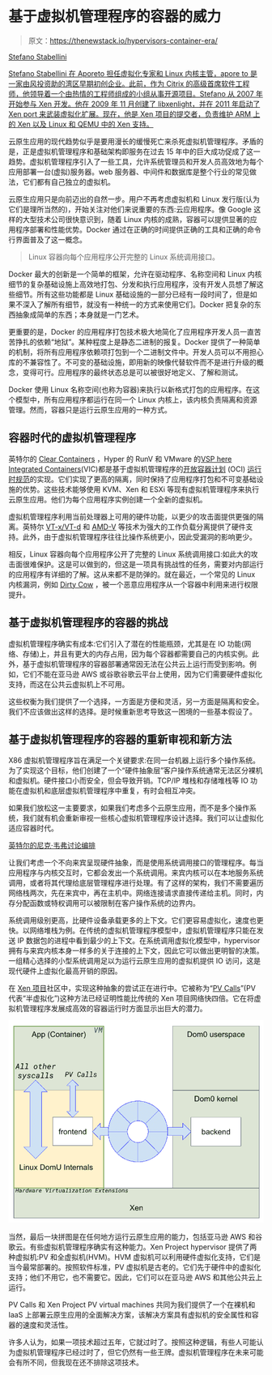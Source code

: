 # 基于虚拟机管理程序的容器的威力

> 原文：<https://thenewstack.io/hypervisors-container-era/>

[](https://www.aporeto.com)

[Stefano Stabellini](https://www.aporeto.com)

[Stefano Stabellini 在 Aporeto 担任虚拟化专家和 Linux 内核主管，apore to 是一家由风投资助的湾区早期初创企业。此前，作为 Citrix 的高级首席软件工程师，他领导着一个由热情的工程师组成的小组从事开源项目。Stefano 从 2007 年开始参与 Xen 开发。他在 2009 年 11 月创建了 libxenlight，并在 2011 年启动了 Xen port 来武装虚拟化扩展。现在，他是 Xen 项目的提交者，负责维护 ARM 上的 Xen 以及 Linux 和 QEMU 中的 Xen 支持。](https://www.aporeto.com)

[](https://www.aporeto.com)[](https://www.aporeto.com)

云原生应用的现代趋势似乎是要用漫长的缓慢死亡来杀死虚拟机管理程序。矛盾的是，正是虚拟机管理程序和基础架构即服务在过去 15 年中的巨大成功促成了这一趋势。虚拟机管理程序引入了一些工具，允许系统管理员和开发人员高效地为每个应用部署一台(虚拟)服务器。web 服务器、中间件和数据库是整个行业的常见做法，它们都有自己独立的虚拟机。

云原生应用只是向前迈出的自然一步。用户不再考虑虚拟机和 Linux 发行版(认为它们是理所当然的)，开始关注对他们来说重要的东西:云应用程序。像 Google 这样的大型技术公司很快意识到，随着 Linux 内核的成熟，容器可以提供显著的应用程序部署和性能优势。Docker 通过在正确的时间提供正确的工具和正确的命令行界面普及了这一概念。

> Linux 容器向每个应用程序公开完整的 Linux 系统调用接口。

Docker 最大的创新是一个简单的框架，允许在驱动程序、名称空间和 Linux 内核细节的复杂基础设施上高效地打包、分发和执行应用程序，没有开发人员想了解这些细节。所有这些功能都是 Linux 基础设施的一部分已经有一段时间了，但是如果不深入了解所有细节，就没有一种统一的方式来使用它们。Docker 把复杂的东西抽象成简单的东西；本身就是一门艺术。

更重要的是，Docker 的应用程序打包技术极大地简化了应用程序开发人员一直苦苦挣扎的依赖“地狱”。某种程度上是静态二进制的报复。Docker 提供了一种简单的机制，将所有应用程序依赖项打包到一个二进制文件中。开发人员可以不用担心库的不兼容性了。不可变的基础设施，即用新的映像代替软件而不是进行升级的概念，变得可行。应用程序的最终状态总是可以被很好地定义、了解和测试。

Docker 使用 Linux 名称空间(也称为容器)来执行以新格式打包的应用程序。在这个模型中，所有应用程序都运行在同一个 Linux 内核上，该内核负责隔离和资源管理。然而，容器只是运行云原生应用的一种方式。

## 容器时代的虚拟机管理程序

英特尔的 [Clear Containers](https://thenewstack.io/securing-containers-intels-clear-containers/) ，Hyper 的 RunV 和 VMware 的[VSP here Integrated Containers](https://blogs.vmware.com/vsphere/2015/10/vsphere-integrated-containers-technology-walkthrough.html)(VIC)都是基于虚拟机管理程序的[开放容器计划](https://www.opencontainers.org/) (OCI) [运行时规范](https://github.com/opencontainers/runtime-spec)的实现。它们实现了更高的隔离，同时保持了应用程序打包和不可变基础设施的优势。这些技术能够使用 KVM、Xen 和 ESXi 等现有虚拟机管理程序来执行云原生应用。他们为每个应用程序实例创建一个全新的虚拟机。

虚拟机管理程序利用当前处理器上可用的硬件功能，以更少的攻击面提供更强的隔离。英特尔 [VT-x/VT-d](https://www.thomas-krenn.com/en/wiki/Overview_of_the_Intel_VT_Virtualization_Features) 和 [AMD-V](https://www.techopedia.com/definition/4786/amd-virtualization-amd-v) 等技术为强大的工作负载分离提供了硬件支持。此外，由于虚拟机管理程序往往比操作系统更小，因此受漏洞的影响更少。

相反，Linux 容器向每个应用程序公开了完整的 Linux 系统调用接口:如此大的攻击面很难保护。这是可以做到的，但这是一项具有挑战性的任务，需要对内部运行的应用程序有详细的了解。这从来都不是防弹的。就在最近，一个常见的 Linux 内核漏洞，例如 [Dirty Cow](https://www.aporeto.com/dirty-cow-story-privilege-escalation-vulnerability/) ，被一个恶意应用程序从一个容器中利用来进行权限提升。

## 基于虚拟机管理程序的容器的挑战

虚拟机管理程序确实有成本:它们引入了潜在的性能瓶颈，尤其是在 IO 功能(网络、存储)上，并且有更大的内存占用，因为每个容器都需要自己的内核实例。此外，基于虚拟机管理程序的容器部署通常因无法在公共云上运行而受到影响。例如，它们不能在亚马逊 AWS 或谷歌谷歌云平台上使用，因为它们需要硬件虚拟化支持，而这在公共云虚拟机上不可用。

这些权衡为我们提供了一个选择，一方面是方便和灵活，另一方面是隔离和安全。我们不应该做出这样的选择。是时候重新思考导致这一困境的一些基本假设了。

## 基于虚拟机管理程序的容器的重新审视和新方法

X86 虚拟机管理程序旨在满足一个关键要求:在同一台机器上运行多个操作系统。为了实现这个目标，他们创建了一个“硬件抽象层”客户操作系统通常无法区分裸机和虚拟机。硬件接口小而安全，但会导致开销。TCP/IP 堆栈和存储堆栈等 IO 功能在虚拟机和底层虚拟机管理程序中重复，有时会相互冲突。

如果我们放松这一主要要求，如果我们考虑多个云原生应用，而不是多个操作系统，我们就有机会重新审视一些核心虚拟机管理程序设计选择。我们可以让虚拟化适应容器时代。

[英特尔的尼克·韦弗讨论编排](https://thenewstack.simplecast.com/episodes/intels-nick-weaver-discusses-orchestration)

让我们考虑一个不向来宾呈现硬件抽象，而是使用系统调用接口的管理程序。每当应用程序与内核交互时，它都会发出一个系统调用。来宾内核可以在本地服务系统调用，或者将其代理给底层管理程序进行处理。有了这样的架构，我们不需要遍历网络栈两次，先在来宾中，再在主机中。网络连接请求直接传递给主机。同时，内存分配函数或特权调用可以被限制在客户操作系统的边界内。

系统调用级别更高，比硬件设备承载更多的上下文。它们更容易虚拟化，速度也更快。以网络堆栈为例。在传统的虚拟机管理程序模型中，虚拟机管理程序只能在发送 IP 数据包的进程中看到最少的上下文。在系统调用虚拟化模型中，hypervisor 拥有与来宾内核本身一样多的关于连接的上下文，因此它可以做出更明智的决策。一组精心选择的小型系统调用足以为运行云原生应用的虚拟机提供 IO 访问，这是现代硬件上虚拟化最高开销的原因。

在 [Xen 项目](https://www.xenproject.org/)社区中，实现这种抽象的尝试正在进行中。它被称为“[PV Calls](https://blog.xenproject.org/tag/pv-calls/)”(PV 代表“半虚拟化”)这种方法已经证明性能比传统的 Xen 项目网络快四倍。它在将虚拟机管理程序发展成高效的容器运行时方面显示出巨大的潜力。

[![pv-calls-v2-2](img/bf44dfe41e1a1b892809491b52811753.png)](https://blog.xenproject.org/tag/pv-calls/)

当然，最后一块拼图是在任何地方运行云原生应用的能力，包括亚马逊 AWS 和谷歌云。有些虚拟机管理程序确实有这种能力。Xen Project hypervisor 提供了两种虚拟机:PV 和全虚拟机(HVM)。HVM 虚拟机可以利用硬件虚拟化支持，它们是当今最常部署的。按照软件标准，PV 虚拟机是古老的。它们先于硬件中的虚拟化支持；他们不用它，也不需要它。因此，它们可以在亚马逊 AWS 和其他公共云上运行。

PV Calls 和 Xen Project PV virtual machines 共同为我们提供了一个在裸机和 IaaS 上部署云原生应用的全面解决方案，该解决方案具有虚拟机的安全属性和容器的速度和灵活性。

许多人认为，如果一项技术超过五年，它就过时了。按照这种逻辑，有些人可能认为虚拟机管理程序已经过时了，但它仍然有一些王牌。虚拟机管理程序在未来可能会有所不同，但我现在还不排除这项技术。

<svg xmlns:xlink="http://www.w3.org/1999/xlink" viewBox="0 0 68 31" version="1.1"><title>Group</title> <desc>Created with Sketch.</desc></svg>